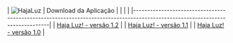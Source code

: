 |        ![HajaLuz](https://github.com/RonildoSouza/HajaLuz/blob/master/img/haja_luz.png)              | Download da Aplicação |
|                                                                                                      |                       |
|------------------------------------------------------------------------------------------------------------------------------|
|       [Haja Luz! - versão 1.2](https://github.com/RonildoSouza/HajaLuz/raw/master/Releases/Release1.2/Haja%20Luz!.apk)       |
|       [Haja Luz! - versão 1.1](https://github.com/RonildoSouza/HajaLuz/raw/master/Releases/Release1.1/Haja%20Luz!.apk)       |
|       [Haja Luz! - versão 1.0](https://github.com/RonildoSouza/HajaLuz/raw/master/Releases/Release1.0/Haja%20Luz!.apk)       |